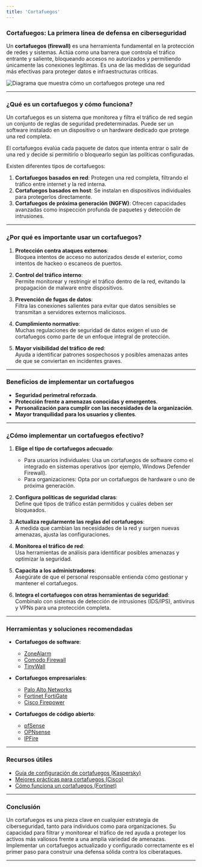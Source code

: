 ```yaml
---
title: 'Cortafuegos'
---
```


### Cortafuegos: La primera línea de defensa en ciberseguridad  
Un **cortafuegos (firewall)** es una herramienta fundamental en la protección de redes y sistemas. Actúa como una barrera que controla el tráfico entrante y saliente, bloqueando accesos no autorizados y permitiendo únicamente las conexiones legítimas. Es una de las medidas de seguridad más efectivas para proteger datos e infraestructuras críticas.  

![Diagrama que muestra cómo un cortafuegos protege una red](https://via.placeholder.com/800x400)

---

### ¿Qué es un cortafuegos y cómo funciona?  

Un cortafuegos es un sistema que monitorea y filtra el tráfico de red según un conjunto de reglas de seguridad predeterminadas. Puede ser un software instalado en un dispositivo o un hardware dedicado que protege una red completa.  

El cortafuegos evalúa cada paquete de datos que intenta entrar o salir de una red y decide si permitirlo o bloquearlo según las políticas configuradas.  

Existen diferentes tipos de cortafuegos:  

1. **Cortafuegos basados en red**: Protegen una red completa, filtrando el tráfico entre internet y la red interna.  
2. **Cortafuegos basados en host**: Se instalan en dispositivos individuales para protegerlos directamente.  
3. **Cortafuegos de próxima generación (NGFW)**: Ofrecen capacidades avanzadas como inspección profunda de paquetes y detección de intrusiones.  

---

### ¿Por qué es importante usar un cortafuegos?  

1. **Protección contra ataques externos**:  
   Bloquea intentos de acceso no autorizados desde el exterior, como intentos de hackeo o escaneos de puertos.  

2. **Control del tráfico interno**:  
   Permite monitorear y restringir el tráfico dentro de la red, evitando la propagación de malware entre dispositivos.  

3. **Prevención de fugas de datos**:  
   Filtra las conexiones salientes para evitar que datos sensibles se transmitan a servidores externos maliciosos.  

4. **Cumplimiento normativo**:  
   Muchas regulaciones de seguridad de datos exigen el uso de cortafuegos como parte de un enfoque integral de protección.  

5. **Mayor visibilidad del tráfico de red**:  
   Ayuda a identificar patrones sospechosos y posibles amenazas antes de que se conviertan en incidentes graves.  

---

### Beneficios de implementar un cortafuegos  

- **Seguridad perimetral reforzada**.  
- **Protección frente a amenazas conocidas y emergentes**.  
- **Personalización para cumplir con las necesidades de la organización**.  
- **Mayor tranquilidad para los usuarios y clientes**.  

---

### ¿Cómo implementar un cortafuegos efectivo?  

1. **Elige el tipo de cortafuegos adecuado**:  
   - Para usuarios individuales: Usa un cortafuegos de software como el integrado en sistemas operativos (por ejemplo, Windows Defender Firewall).  
   - Para organizaciones: Opta por un cortafuegos de hardware o uno de próxima generación.  

2. **Configura políticas de seguridad claras**:  
   Define qué tipos de tráfico están permitidos y cuáles deben ser bloqueados.  

3. **Actualiza regularmente las reglas del cortafuegos**:  
   A medida que cambian las necesidades de la red y surgen nuevas amenazas, ajusta las configuraciones.  

4. **Monitorea el tráfico de red**:  
   Usa herramientas de análisis para identificar posibles amenazas y optimizar la seguridad.  

5. **Capacita a los administradores**:  
   Asegúrate de que el personal responsable entienda cómo gestionar y mantener el cortafuegos.  

6. **Integra el cortafuegos con otras herramientas de seguridad**:  
   Combínalo con sistemas de detección de intrusiones (IDS/IPS), antivirus y VPNs para una protección completa.  

---

### Herramientas y soluciones recomendadas  

- **Cortafuegos de software**:  
  - [ZoneAlarm](https://www.zonealarm.com/)  
  - [Comodo Firewall](https://personalfirewall.comodo.com/)  
  - [TinyWall](https://tinywall.pados.hu/)  

- **Cortafuegos empresariales**:  
  - [Palo Alto Networks](https://www.paloaltonetworks.com/)  
  - [Fortinet FortiGate](https://www.fortinet.com/)  
  - [Cisco Firepower](https://www.cisco.com/)  

- **Cortafuegos de código abierto**:  
  - [pfSense](https://www.pfsense.org/)  
  - [OPNsense](https://opnsense.org/)  
  - [IPFire](https://www.ipfire.org/)  

---

### Recursos útiles  

- [Guía de configuración de cortafuegos (Kaspersky)](https://www.kaspersky.com/resource-center/threats/what-is-a-firewall)  
- [Mejores prácticas para cortafuegos (Cisco)](https://www.cisco.com/)  
- [Cómo funciona un cortafuegos (Fortinet)](https://www.fortinet.com/resources/cyberglossary/firewall)  

---

### Conclusión  

Un cortafuegos es una pieza clave en cualquier estrategia de ciberseguridad, tanto para individuos como para organizaciones. Su capacidad para filtrar y monitorear el tráfico de red ayuda a proteger los activos más valiosos frente a una amplia variedad de amenazas. Implementar un cortafuegos actualizado y configurado correctamente es el primer paso para construir una defensa sólida contra los ciberataques.

---